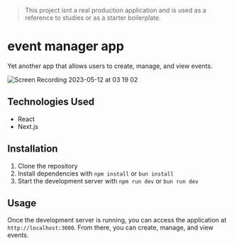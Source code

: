 > This project isnt a real production application and is used as a reference to studies or as a starter boilerplate.

# event manager app

Yet another app that allows users to create, manage, and view events.

![Screen Recording 2023-05-12 at 03 19 02](https://github.com/falcucci/event-manager-app/assets/33763843/df8cb4f2-07c6-40a4-a049-87859ca1e4de)

## Technologies Used

 - React
 - Next.js

## Installation

1. Clone the repository
2. Install dependencies with `npm install` or `bun install`
3. Start the development server with `npm run dev` or `bun run dev`

## Usage

Once the development server is running, you can access the application at `http://localhost:3000`. From there, you can create, manage, and view events.
